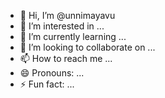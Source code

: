 - 👋 Hi, I’m @unnimayavu
- 👀 I’m interested in ...
- 🌱 I’m currently learning ...
- 💞️ I’m looking to collaborate on ...
- 📫 How to reach me ...
- 😄 Pronouns: ...
- ⚡ Fun fact: ...

<!---
unnimayavu/unnimayavu is a ✨ special ✨ repository because its `README.md` (this file) appears on your GitHub profile.
You can click the Preview link to take a look at your changes.
--->
